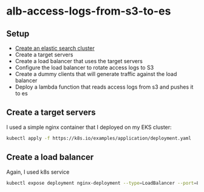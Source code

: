 # alb-access-logs-from-s3-to-es

## Setup
* [Create an elastic search cluster](https://docs.aws.amazon.com/elasticsearch-service/latest/developerguide/es-createupdatedomains.html#es-createdomains)
* Create a target servers
* Create a load balancer that uses the target servers
* Configure the load balancer to rotate access logs to S3
* Create a dummy clients that will generate traffic against the load balancer
* Deploy a lambda function that reads access logs from s3 and pushes it to es

## Create a target servers
I used a simple nginx container that I deployed on my EKS cluster:
```bash
kubectl apply -f https://k8s.io/examples/application/deployment.yaml
```
## Create a load balancer
Again, I used k8s service 
```bash
kubectl expose deployment nginx-deployment --type=LoadBalancer --port=80 --target-port=80
```
